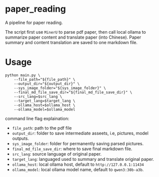 # paper_reading
A pipeline for paper reading.

The script first use `MinerU` to parse pdf paper, then call local ollama to summarize paper content and translate paper (into Chinese). Paper summary and content translation are saved to one markdown file.


# Usage 
```shell
python main.py \
    --file_path="${file_path}" \
    --output_dir="${output_dir}" \
    --sys_image_folder="${sys_image_folder}" \
    --final_md_file_save_dir="${final_md_file_save_dir}" \
    --src_lang=$src_lang \
    --target_lang=$target_lang \
    --ollama_host=$ollama_host \
    --ollama_model=$ollama_model 
```

command line flag explaination:
- `file_path`: path to the pdf file
- `output_dir`: folder to save intermediate asseets, i.e, pictures, model outputs.
- `sys_image_folder`: folder for permanently  saving parsed pictures.
- `final_md_file_save_dir`: where to save final markdown file.
- `src_lang`: source language of original paper.
- `target_lang`: languaged used to summary and translate original paper.
- `ollama_host`: local ollama host, default to `http://127.0.0.1:11434`
- `ollama_model`: local ollama model name, default to `qwen3:30b-a3b`.



